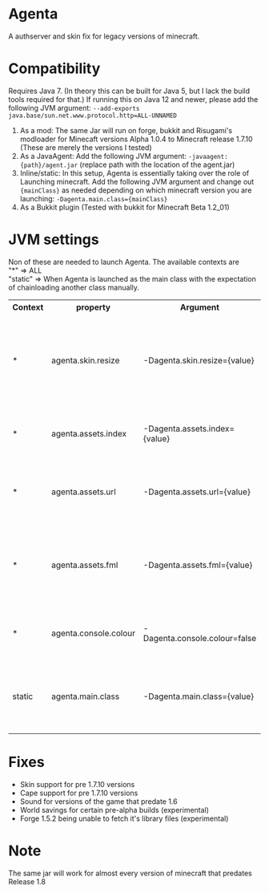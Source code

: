 # Agenta
A authserver and skin fix for legacy versions of minecraft.

# Compatibility
Requires Java 7. (In theory this can be built for Java 5, but I lack the build tools required for that.)
If running this on Java 12 and newer, please add the following JVM argument: ```--add-exports java.base/sun.net.www.protocol.http=ALL-UNNAMED```

1) As a mod: The same Jar will run on forge, bukkit and Risugami's modloader for Minecaft versions Alpha 1.0.4 to Minecraft release 1.7.10 (These are merely the versions I tested)
2) As a JavaAgent: Add the following JVM argument: ```-javaagent:{path}/agent.jar``` (replace path with the location of the agent.jar)
3) Inline/static: In this setup, Agenta is essentially taking over the role of Launching minecraft. Add the following JVM argument and change out ```{mainClass}``` as needed depending on which minecraft version you are launching: ```-Dagenta.main.class={mainClass}```
4) As a Bukkit plugin (Tested with bukkit for Minecraft Beta 1.2_01)

# JVM settings 
Non of these are needed to launch Agenta. The available contexts are  <br>
"\*" => ALL<br>
"static" => When Agenta is launched as the main class with the expectation of chainloading another class manually. 

<table>
<tr>
<th>Context</th><th>property</th><th>Argument</th><th>description</th>
</tr>
<tr>
<td>*</td><td>agenta.skin.resize</td><td>-Dagenta.skin.resize={value}</td><td>Should agenta try to resize skins from 64x64 to 64x32 for better compatibility? (default: "true")</td>
</tr>
<tr>
<tr>
<td>*</td><td>agenta.assets.index</td><td>-Dagenta.assets.index={value}</td><td>The URL for the asset index Agenta should use as a base</td>
</tr>
<tr>
<td>*</td><td>agenta.assets.url</td><td>-Dagenta.assets.url={value}</td><td>The URL for the resource server Agenta should pull assets from</td>
</tr>
<tr>
<td>*</td><td>agenta.assets.fml</td><td>-Dagenta.assets.fml={value}</td><td>A link to an archive Agenta should forward legacy forge download requests to</td>
</tr>
<tr>
<td>*</td><td>agenta.console.colour</td><td>-Dagenta.console.colour=false</td><td>Pass the value 'false' to disable colour printing.</td>
</tr>
<tr>
<td>static</td><td>agenta.main.class</td><td>-Dagenta.main.class={value}</td><td>The class Agenta should try to load next when running in static/inline mode</td>
</tr>
</table>

# Fixes
- Skin support for pre 1.7.10 versions 
- Cape support for pre 1.7.10 versions
- Sound for versions of the game that predate 1.6
- World savings for certain pre-alpha builds (experimental)
- Forge 1.5.2 being unable to fetch it's library files (experimental)

# Note
The same jar will work for almost every version of minecraft that predates Release 1.8
